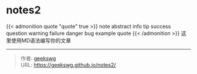 # notes2

{{< admonition quote "quote" true >}}
note abstract info tip success question warning failure danger bug example quote
{{< /admonition >}}
这里使用MD语法编写你的文章
<!--more-->

---

> 作者: [geekswg](https://geekswg.github.io)  
> URL: https://geekswg.github.io/notes2/  

